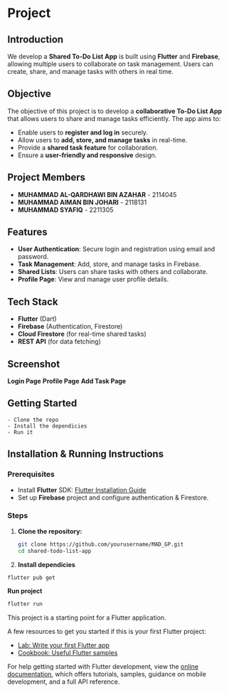 # Project

## Introduction  

We develop a **Shared To-Do List App** is built using **Flutter** and **Firebase**, allowing multiple users to collaborate on task management. Users can create, share, and manage tasks with others in real time.  

## Objective  

The objective of this project is to develop a **collaborative To-Do List App** that allows users to share and manage tasks efficiently. The app aims to:  
- Enable users to **register and log in** securely.  
- Allow users to **add, store, and manage tasks** in real-time.  
- Provide a **shared task feature** for collaboration.  
- Ensure a **user-friendly and responsive** design.  

## Project Members  
- **MUHAMMAD AL-QARDHAWI BIN AZAHAR** - 2114045  
- **MUHAMMAD AIMAN BIN JOHARI** - 2118131 
- **MUHAMMAD SYAFIQ** - 2211305 

 
## Features  
- **User Authentication**: Secure login and registration using email and password.  
- **Task Management**: Add, store, and manage tasks in Firebase.  
- **Shared Lists**: Users can share tasks with others and collaborate.  
- **Profile Page**: View and manage user profile details.

## Tech Stack  
- **Flutter** (Dart)  
- **Firebase** (Authentication, Firestore)  
- **Cloud Firestore** (for real-time shared tasks)  
- **REST API** (for data fetching)  

## Screenshot

<b>Login Page</b>
<b>Profile Page</b>
<b>Add Task Page</b>

## Getting Started

```shell
- Clone the repo
- Install the dependicies
- Run it
```
## Installation & Running Instructions  

### Prerequisites  
- Install **Flutter** SDK: [Flutter Installation Guide](https://flutter.dev/docs/get-started/install)  
- Set up **Firebase** project and configure authentication & Firestore.  

### Steps  
1. **Clone the repository:**  
   ```bash
   git clone https://github.com/yourusername/MAD_GP.git
   cd shared-todo-list-app
   ```
   
2. **Install dependicies**

```sh
flutter pub get
```

**Run project**

```sh
flutter run
```



This project is a starting point for a Flutter application.

A few resources to get you started if this is your first Flutter project:

- [Lab: Write your first Flutter app](https://docs.flutter.dev/get-started/codelab)
- [Cookbook: Useful Flutter samples](https://docs.flutter.dev/cookbook)

For help getting started with Flutter development, view the
[online documentation](https://docs.flutter.dev/), which offers tutorials,
samples, guidance on mobile development, and a full API reference.

